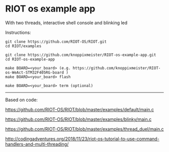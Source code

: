 # RIOT os example app

With two threads, interactive shell console and blinking led

Instructions:

```
git clone https://github.com/RIOT-OS/RIOT.git
cd RIOT/examples

git clone https://github.com/knoppixmeister/RIOT-os-example-app.git
cd RIOT-os-example-app

make BOARD=<your_board> (e.g. https://github.com/knoppixmeister/RIOT-os-WeAct-STM32F405RG-board )
make BOARD=<your_board> flash

make BOARD=<your_board> term (optional)
```
---

Based on code:

https://github.com/RIOT-OS/RIOT/blob/master/examples/default/main.c

https://github.com/RIOT-OS/RIOT/blob/master/examples/blinky/main.c

https://github.com/RIOT-OS/RIOT/blob/master/examples/thread_duel/main.c

http://codingadventures.org/2018/11/23/riot-os-tutorial-to-use-command-handlers-and-multi-threading/

